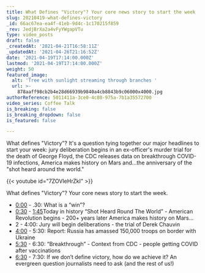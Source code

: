 ```yaml
---
title: What Defines "Victory"? Your core news story to start the week
slug: 20210419-what-defines-victory
_id: 66ac67ea-ea4f-41eb-9d4c-1c170215f859
_rev: JedjBrXa2a4vFyYWgapVTu
type: video_posts
draft: false
_createdAt: '2021-04-21T16:58:11Z'
_updatedAt: '2021-04-26T21:16:52Z'
date: '2021-04-19T17:14:00.000Z'
lastmod: '2021-04-19T17:14:00.000Z'
weight: 50
featured_image:
  alt: 'Tree with sunlight streaming through branches '
  url: >-
    878aaff98cb2b4e28d66939b9840a4cb8843b9c06000x4000.jpg
authorReference: 5011411a-3ce0-4c80-975a-7b1a35572700
video_series: Coffee Talk
is_breaking: false
is_breaking_dropdown: false
is_featured: false

---
```

What defines "Victory"? It's a question tying together our major headlines to start your week: jury deliberation begins in an ex-officer's murder trial for the death of George Floyd, the CDC releases data on breakthrough COVID-19 infections, America makes history on Mars and...the anniversary of the "shot heard around the world."

{{< youtube id="7ZOVIeHrZkI" >}}

What defines "Victory"? Your core news story to start the week. 

* [0:00](https://www.youtube.com/watch?v=7ZOVIeHrZkI&t=0s)​ - .30: What is a “win”? 
* [0:30](https://www.youtube.com/watch?v=7ZOVIeHrZkI&t=30s)​ - [1:45](https://www.youtube.com/watch?v=7ZOVIeHrZkI&t=105s)​ Today in history “Shot Heard Round The World” - American Revolution begins - 200+ years later America makes history on Mars... 
* 2 - 4:00: Jury will begin deliberations - the trial of Derek Chauvin
*  [4:00](https://www.youtube.com/watch?v=7ZOVIeHrZkI&t=240s)​ - 5:30: Report: Russia has amassed 150,000 troops on border with Ukraine
*  [5:30](https://www.youtube.com/watch?v=7ZOVIeHrZkI&t=330s)​ - 6:30: “Breakthrough” - Context from CDC - people getting COVID after vaccinations 
*  [6:30](https://www.youtube.com/watch?v=7ZOVIeHrZkI&t=390s)​ - 7:30: If we don’t define victory, how do we achieve it? An evergreen question journalists need to ask (and the rest of us!)